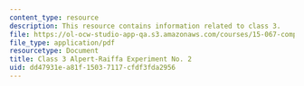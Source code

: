 ```yaml
---
content_type: resource
description: This resource contains information related to class 3.
file: https://ol-ocw-studio-app-qa.s3.amazonaws.com/courses/15-067-competitive-decision-making-and-negotiation-spring-2011/dd47931ea81f15037117cfdf3fda2956_MIT15_067S11_Cl3_Al-R_Ex2.pdf
file_type: application/pdf
resourcetype: Document
title: Class 3 Alpert-Raiffa Experiment No. 2
uid: dd47931e-a81f-1503-7117-cfdf3fda2956
---
```

